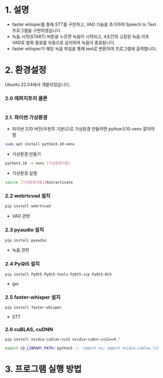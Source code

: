 # 1. 설명
- faster whisper를 통해 STT를 구현하고, VAD 기술을 추가하여 Speech to Text 프로그램을 구현하였습니다.  
- 녹음 시작(START) 버튼을 누르면 녹음이 시작되고, 4초간의 고정된 녹음 이후 VAD로 발화 종료를 자동으로 감지하여 녹음이 종료됩니다.  
- faster whisper가 해당 녹음 파일을 통해 text로 변환하여 프로그램에 출력합니다.  

# 2. 환경설정
Ubuntu 22.04에서 개발되었습니다.
### 2.0 레퍼지토리 클론
```

```
### 2.1. 파이썬 가상환경

- 파이썬 3.10  버전(우분투 기본)으로 가상환경 만들려면 python3.10-venv 깔아야 함

```bash
sudo apt install python3.10-venv
```

- 가상환경 만들기

```bash
python3.10 -m venv [가상환경이름]
```

- 가상환경 실행

```bash
source [가상환경이름]/bin/activate
```

### 2.2 webrtcvad 설치

```bash
pip install webrtcvad
```

- VAD 관련

### 2.3 pyaudio 설치

```bash
pip install pyaudio
```

- 녹음 관련

### 2.4 PyQt5 설치

```bash
pip install PyQt5 PyQt5-tools PyQt5-sip PyQt5-Qt5
```

- gui

### 2.5 faster-whisper 설치

```bash
pip install faster-whisper
```

- STT

### 2.6 cuBLAS, cuDNN

```bash
pip install nvidia-cublas-cu12 nvidia-cudnn-cu12==9.*

export LD_LIBRARY_PATH=`python3 -c 'import os; import nvidia.cublas.lib; import nvidia.cudnn.lib; print(os.path.dirname(nvidia.cublas.lib.__file__) + ":" + os.path.dirname(nvidia.cudnn.lib.__file__))'`
```

# 3. 프로그램 실행 방법
